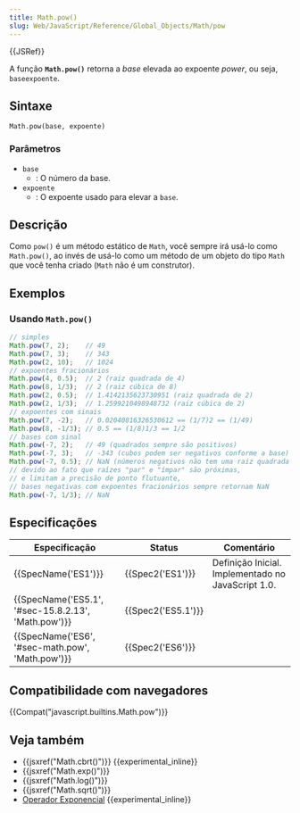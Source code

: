 ```yaml
---
title: Math.pow()
slug: Web/JavaScript/Reference/Global_Objects/Math/pow
---
```


{{JSRef}}

A função **`Math.pow()`** retorna a _base_ elevada ao expoente _power_, ou seja, `baseexpoente`.

## Sintaxe

```
Math.pow(base, expoente)
```

### Parâmetros

- `base`
  - : O número da base.
- `expoente`
  - : O expoente usado para elevar a `base`.

## Descrição

Como `pow()` é um método estático de `Math`, você sempre irá usá-lo como `Math.pow()`, ao invés de usá-lo como um método de um objeto do tipo `Math` que você tenha criado (`Math` não é um construtor).

## Exemplos

### Usando `Math.pow()`

```js
// simples
Math.pow(7, 2);    // 49
Math.pow(7, 3);    // 343
Math.pow(2, 10);   // 1024
// expoentes fracionários
Math.pow(4, 0.5);  // 2 (raiz quadrada de 4)
Math.pow(8, 1/3);  // 2 (raiz cúbica de 8)
Math.pow(2, 0.5);  // 1.4142135623730951 (raiz quadrada de 2)
Math.pow(2, 1/3);  // 1.2599210498948732 (raiz cúbica de 2)
// expoentes com sinais
Math.pow(7, -2);   // 0.02040816326530612 == (1/7)2 == (1/49)
Math.pow(8, -1/3); // 0.5 == (1/8)1/3 == 1/2
// bases com sinal
Math.pow(-7, 2);   // 49 (quadrados sempre são positivos)
Math.pow(-7, 3);   // -343 (cubos podem ser negativos conforme a base)
Math.pow(-7, 0.5); // NaN (números negativos não tem uma raiz quadrada real)
// devido ao fato que raízes "par" e "ímpar" são próximas,
// e limitam a precisão de ponto flutuante,
// bases negativas com expoentes fracionários sempre retornam NaN
Math.pow(-7, 1/3); // NaN
```

## Especificações

| Especificação                                                        | Status                   | Comentário                                         |
| -------------------------------------------------------------------- | ------------------------ | -------------------------------------------------- |
| {{SpecName('ES1')}}                                             | {{Spec2('ES1')}}     | Definição Inicial. Implementado no JavaScript 1.0. |
| {{SpecName('ES5.1', '#sec-15.8.2.13', 'Math.pow')}} | {{Spec2('ES5.1')}} |                                                    |
| {{SpecName('ES6', '#sec-math.pow', 'Math.pow')}}     | {{Spec2('ES6')}}     |                                                    |

## Compatibilidade com navegadores

{{Compat("javascript.builtins.Math.pow")}}

## Veja também

- {{jsxref("Math.cbrt()")}} {{experimental_inline}}
- {{jsxref("Math.exp()")}}
- {{jsxref("Math.log()")}}
- {{jsxref("Math.sqrt()")}}
- [Operador Exponencial](/pt-BR/docs/Web/JavaScript/Reference/Operators/Arithmetic_Operators#Exponentiation) {{experimental_inline}}
